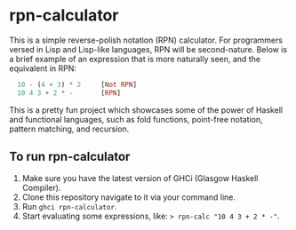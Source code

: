 # rpn-calculator

This is a simple reverse-polish notation (RPN) calculator. For programmers versed in Lisp and Lisp-like languages, RPN will be second-nature. Below is a brief example of an expression that is more naturally seen, and the equivalent in RPN:

```Haskell
  10 - (4 + 3) * 2     [Not RPN]
  10 4 3 + 2 * -       [RPN]
```
This is a pretty fun project which showcases some of the power of Haskell and functional languages, such as fold functions, point-free notation, pattern matching, and recursion. 

## To run rpn-calculator

1. Make sure you have the latest version of GHCi (Glasgow Haskell Compiler).
2. Clone this repository navigate to it via your command line.
3. Run `ghci rpn-calculator`.
4. Start evaluating some expressions, like: `> rpn-calc "10 4 3 + 2 * -"`.

